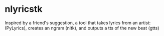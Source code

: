 # nlyricstk
Inspired by a friend's suggestion, a tool that takes lyrics from an artist: (PyLyrics), creates an ngram (nltk), and outputs a tts of the new beat (gtts)
